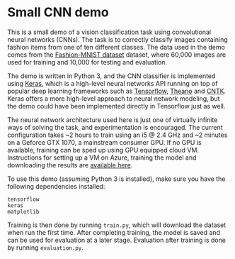 # Small CNN demo
This is a small demo of a vision classification task using convolutional neural networks (CNNs). The task is to correctly classify images containing fashion items from one of ten different classes. The data used in the demo comes from the [Fashion-MNIST dataset](https://github.com/zalandoresearch/fashion-mnist) dataset, where 60,000 images are used for training and 10,000 for testing and evaluation.

The demo is written in Python 3, and the CNN classifier is implemented using [Keras](https://keras.io/), which is a high-level neural networks API running on top of popular deep learning frameworks such as [Tensorflow](https://www.tensorflow.org/), [Theano](http://deeplearning.net/software/theano/) and [CNTK](https://www.microsoft.com/en-us/cognitive-toolkit/). Keras offers a more high-level approach to neural network modeling, but the demo could have been implemented directly in Tensorflow just as well.

The neural network architecture used here is just one of virtually infinite ways of solving the task, and experimentation is encouraged. The current configuration takes ~2 hours to train using an i5 @ 2.4 GHz and ~2 minutes on a Geforce GTX 1070, a mainstream consumer GPU. If no GPU is available, training can be sped up using GPU equipped cloud VM. Instructions for setting up a VM on Azure, training the model and downloading the results are [available here](azure_vm.md).

To use this demo (assuming Python 3 is installed), make sure you have the following dependencies installed:
```
tensorflow
keras
matplotlib

```
Training is then done by running `train.py`, which will download the dataset when run the first time. After completing training, the model is saved and can be used for evaluation at a later stage. Evaluation after training is done by running `evaluation.py`.
